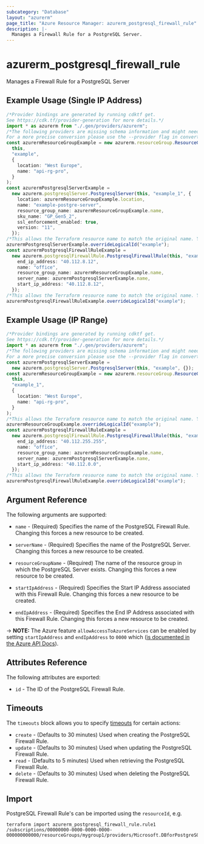 ```yaml
---
subcategory: "Database"
layout: "azurerm"
page_title: "Azure Resource Manager: azurerm_postgresql_firewall_rule"
description: |-
  Manages a Firewall Rule for a PostgreSQL Server.
---
```


# azurerm\_postgresql\_firewall\_rule

Manages a Firewall Rule for a PostgreSQL Server

## Example Usage (Single IP Address)

```typescript
/*Provider bindings are generated by running cdktf get.
See https://cdk.tf/provider-generation for more details.*/
import * as azurerm from "./.gen/providers/azurerm";
/*The following providers are missing schema information and might need manual adjustments to synthesize correctly: azurerm.
For a more precise conversion please use the --provider flag in convert.*/
const azurermResourceGroupExample = new azurerm.resourceGroup.ResourceGroup(
  this,
  "example",
  {
    location: "West Europe",
    name: "api-rg-pro",
  }
);
const azurermPostgresqlServerExample =
  new azurerm.postgresqlServer.PostgresqlServer(this, "example_1", {
    location: azurermResourceGroupExample.location,
    name: "example-postgre-server",
    resource_group_name: azurermResourceGroupExample.name,
    sku_name: "GP_Gen5_2",
    ssl_enforcement_enabled: true,
    version: "11",
  });
/*This allows the Terraform resource name to match the original name. You can remove the call if you don't need them to match.*/
azurermPostgresqlServerExample.overrideLogicalId("example");
const azurermPostgresqlFirewallRuleExample =
  new azurerm.postgresqlFirewallRule.PostgresqlFirewallRule(this, "example_2", {
    end_ip_address: "40.112.8.12",
    name: "office",
    resource_group_name: azurermResourceGroupExample.name,
    server_name: azurermPostgresqlServerExample.name,
    start_ip_address: "40.112.8.12",
  });
/*This allows the Terraform resource name to match the original name. You can remove the call if you don't need them to match.*/
azurermPostgresqlFirewallRuleExample.overrideLogicalId("example");

```

## Example Usage (IP Range)

```typescript
/*Provider bindings are generated by running cdktf get.
See https://cdk.tf/provider-generation for more details.*/
import * as azurerm from "./.gen/providers/azurerm";
/*The following providers are missing schema information and might need manual adjustments to synthesize correctly: azurerm.
For a more precise conversion please use the --provider flag in convert.*/
const azurermPostgresqlServerExample =
  new azurerm.postgresqlServer.PostgresqlServer(this, "example", {});
const azurermResourceGroupExample = new azurerm.resourceGroup.ResourceGroup(
  this,
  "example_1",
  {
    location: "West Europe",
    name: "api-rg-pro",
  }
);
/*This allows the Terraform resource name to match the original name. You can remove the call if you don't need them to match.*/
azurermResourceGroupExample.overrideLogicalId("example");
const azurermPostgresqlFirewallRuleExample =
  new azurerm.postgresqlFirewallRule.PostgresqlFirewallRule(this, "example_2", {
    end_ip_address: "40.112.255.255",
    name: "office",
    resource_group_name: azurermResourceGroupExample.name,
    server_name: azurermPostgresqlServerExample.name,
    start_ip_address: "40.112.0.0",
  });
/*This allows the Terraform resource name to match the original name. You can remove the call if you don't need them to match.*/
azurermPostgresqlFirewallRuleExample.overrideLogicalId("example");

```

## Argument Reference

The following arguments are supported:

*   `name` - (Required) Specifies the name of the PostgreSQL Firewall Rule. Changing this forces a new resource to be created.

*   `serverName` - (Required) Specifies the name of the PostgreSQL Server. Changing this forces a new resource to be created.

*   `resourceGroupName` - (Required) The name of the resource group in which the PostgreSQL Server exists. Changing this forces a new resource to be created.

*   `startIpAddress` - (Required) Specifies the Start IP Address associated with this Firewall Rule. Changing this forces a new resource to be created.

*   `endIpAddress` - (Required) Specifies the End IP Address associated with this Firewall Rule. Changing this forces a new resource to be created.

\-> **NOTE:** The Azure feature `allowAccessToAzureServices` can be enabled by setting `startIpAddress` and `endIpAddress` to `0000` which ([is documented in the Azure API Docs](https://docs.microsoft.com/rest/api/sql/firewallrules/createorupdate)).

## Attributes Reference

The following attributes are exported:

* `id` - The ID of the PostgreSQL Firewall Rule.

## Timeouts

The `timeouts` block allows you to specify [timeouts](https://www.terraform.io/language/resources/syntax#operation-timeouts) for certain actions:

* `create` - (Defaults to 30 minutes) Used when creating the PostgreSQL Firewall Rule.
* `update` - (Defaults to 30 minutes) Used when updating the PostgreSQL Firewall Rule.
* `read` - (Defaults to 5 minutes) Used when retrieving the PostgreSQL Firewall Rule.
* `delete` - (Defaults to 30 minutes) Used when deleting the PostgreSQL Firewall Rule.

## Import

PostgreSQL Firewall Rule's can be imported using the `resourceId`, e.g.

```shell
terraform import azurerm_postgresql_firewall_rule.rule1 /subscriptions/00000000-0000-0000-0000-000000000000/resourceGroups/mygroup1/providers/Microsoft.DBforPostgreSQL/servers/server1/firewallRules/rule1
```
